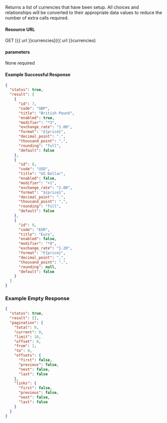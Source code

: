 <!--
@title Get multiple currencies by criteria
@author Moltin Ltd
@description Gets an array of currencies

@sidebar 1
@family Currency
@rate No
@auth Yes
@format JSON
@http GET
@version beta
-->
Returns a list of currencies that have been setup. All choices and relationships will be converted to their appropriate data values to reduce the number of extra calls required.


#### Resource URL
GET [{{ url }}currencies]({{ url }}currencies)


#### parameters
None required

<!--code-->
#### Example Successful Response
``` json
{
  "status": true,
  "result": [
    {
      "id": 7,
      "code": "GBP",
      "title": "British Pound",
      "enabled": true,
      "modifier": "*3",
      "exchange_rate": "1.00",
      "format": "£{price}",
      "decimal_point": ".",
      "thousand_point": ",",
      "rounding": "full",
      "default": false
    },
    {
      "id": 8,
      "code": "USD",
      "title": "US Dollar",
      "enabled": false,
      "modifier": "+1",
      "exchange_rate": "2.00",
      "format": "${price}",
      "decimal_point": ".",
      "thousand_point": ",",
      "rounding": "full",
      "default": false
    },
    {
      "id": 9,
      "code": "EUR",
      "title": "Euro",
      "enabled": false,
      "modifier": "*0",
      "exchange_rate": "1.20",
      "format": "€{price}",
      "decimal_point": ",",
      "thousand_point": ",",
      "rounding": null,
      "default": false
    }
  ]
}
```


### Example Empty Response
``` json
{
  "status": true,
  "result": [],
  "pagination": {
    "total": 0,
    "current": 0,
    "limit": 10,
    "offset": 0,
    "from": 1,
    "to": 0,
    "offsets": {
      "first": false,
      "previous": false,
      "next": false,
      "last": false
    },
    "links": {
      "first": false,
      "previous": false,
      "next": false,
      "last": false
    }
  }
}
```
<!--/code-->